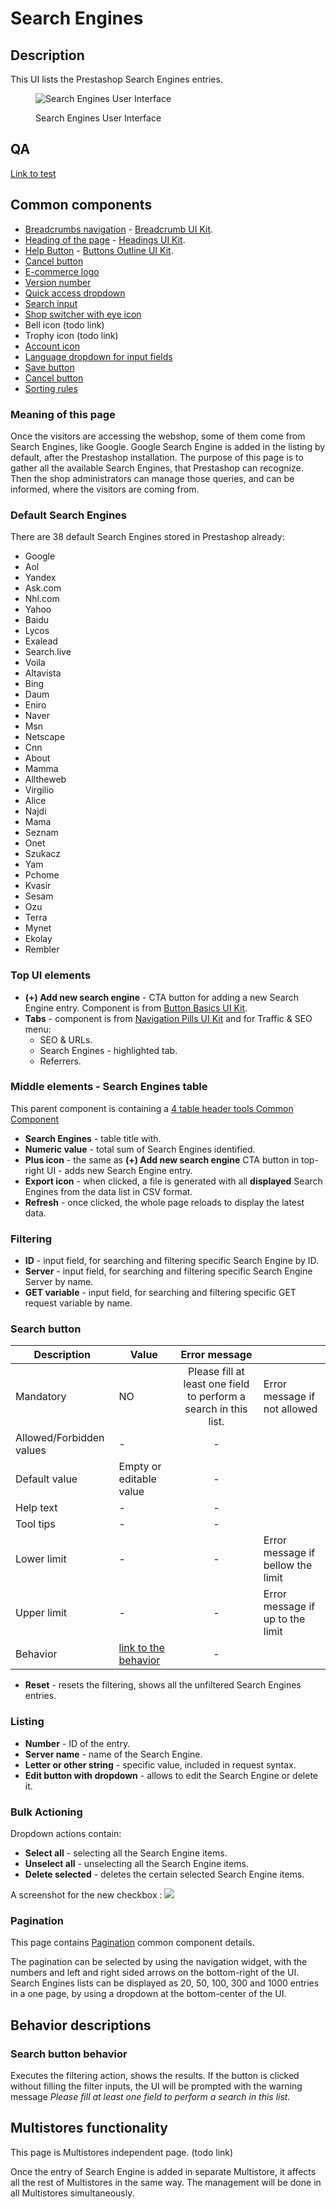 # Search Engines

## Description

This UI lists the Prestashop Search Engines entries.

<figure><img src="../../../../../../.gitbook/assets/image (18) (3).png" alt="Search Engines User Interface"><figcaption><p>Search Engines User Interface</p></figcaption></figure>

## QA <a href="#common-components" id="common-components"></a>

[Link to test](https://build.prestashop-project.org/test-scenarios/scenarios/core/functional/bo/shop-parameters/trafic-and-seo/search-engines.html)

## Common components <a href="#common-components" id="common-components"></a>

* [Breadcrumbs navigation](broken-reference) - [Breadcrumb UI Kit](https://build.prestashop.com/prestashop-ui-kit/?path=/story/breadcrumb--breadcrumb).
* [Heading of the page](broken-reference) - [Headings UI Kit](https://build.prestashop.com/prestashop-ui-kit/?path=/story/headings--headings).
* [Help Button](broken-reference) - [Buttons Outline UI Kit](https://build.prestashop.com/prestashop-ui-kit/?path=/story/buttons--outline).
* [Cancel button](../../../../common-components/cancel-button.md)
* [E-commerce logo ](../../../../common-components/back-office-header/prestashop-logo.md)
* [Version number](../../../../common-components/prestashop-version-number.md)
* [Quick access dropdown ](../../../../common-components/quick-access-dropdown.md)
* [Search input](../../../../common-components/search-input-field.md)&#x20;
* [Shop switcher with eye icon](../../../../common-components/shop-switcher-with-eye-icon.md)
* Bell icon (todo link)
* Trophy icon (todo link)
* [Account icon](../../../../common-components/account-icon.md)
* [Language dropdown for input fields](../../../../common-components/language-dropdown-for-input-fields.md)
* [Save button](../../../../common-components/save-button.md)
* [Cancel button](../../../../common-components/cancel-button.md)
* [Sorting rules](../../../../common-components/sorting-rules.md)

### Meaning of this page

Once the visitors are accessing the webshop, some of them come from Search Engines, like Google. Google Search Engine is added in the listing by default, after the Prestashop installation. The purpose of this page is to gather all the available Search Engines, that Prestashop can recognize. Then the shop administrators can manage those queries, and can be informed, where the visitors are coming from.

### Default Search Engines

There are 38 default Search Engines stored in Prestashop already:

* Google
* Aol
* Yandex
* Ask.com
* Nhl.com
* Yahoo
* Baidu
* Lycos
* Exalead
* Search.live
* Voila
* Altavista
* Bing
* Daum
* Eniro
* Naver
* Msn
* Netscape
* Cnn
* About
* Mamma
* Alltheweb
* Virgilio
* Alice
* Najdi
* Mama
* Seznam
* Onet
* Szukacz
* Yam
* Pchome
* Kvasir
* Sesam
* Ozu
* Terra
* Mynet
* Ekolay
* Rembler

### Top UI elements

* **(+) Add new search engine** - CTA button for adding a new Search Engine entry. Component is from [Button Basics UI Kit](https://build.prestashop-project.org/prestashop-ui-kit/?path=/story/buttons--basics).
* **Tabs** - component is from [Navigation Pills UI Kit](https://build.prestashop-project.org/prestashop-ui-kit/?path=/story/navigation--navigation-pills) and for Traffic & SEO menu:
  * SEO & URLs.
  * Search Engines - highlighted tab.
  * Referrers.

### Middle elements - Search Engines table

This parent component is containing a [4 table header tools Common Component](search-engines.md#description)&#x20;

* **Search Engines** - table title with.
* **Numeric value** - total sum of Search Engines identified.
* **Plus icon** - the same as **(+) Add new search engine** CTA button in top-right UI - adds new Search Engine entry.
* **Export icon** - when clicked, a file is generated with all **displayed** Search Engines from the data list in CSV format.
* **Refresh** - once clicked, the whole page reloads to display the latest data.

### Filtering

* **ID** - input field, for searching and filtering specific Search Engine by ID.
* **Server** - input field, for searching and filtering specific Search Engine Server by name.
* **GET variable** - input field, for searching and filtering specific GET request variable by name.

### **Search button**

<table><thead><tr><th>Description</th><th>Value</th><th align="center">Error message</th><th data-hidden></th></tr></thead><tbody><tr><td>Mandatory</td><td>NO</td><td align="center">Please fill at least one field to perform a search in this list.</td><td>Error message if not allowed</td></tr><tr><td>Allowed/Forbidden values</td><td>-</td><td align="center">-</td><td></td></tr><tr><td>Default value</td><td>Empty or editable value</td><td align="center">-</td><td></td></tr><tr><td>Help text</td><td>-</td><td align="center">-</td><td></td></tr><tr><td>Tool tips</td><td>-</td><td align="center">-</td><td></td></tr><tr><td>Lower limit</td><td>-</td><td align="center">-</td><td>Error message if bellow the limit</td></tr><tr><td>Upper limit</td><td>-</td><td align="center">-</td><td>Error message if up to the limit</td></tr><tr><td>Behavior</td><td><a href="search-engines.md#search-button-behavior">link to the behavior</a></td><td align="center">-</td><td></td></tr></tbody></table>

* **Reset** - resets the filtering, shows all the unfiltered Search Engines entries.

### Listing

* **Number** - ID of the entry.
* **Server name** - name of the Search Engine.
* **Letter or other string** - specific value, included in request syntax.
* **Edit button with dropdown** - allows to edit the Search Engine or delete it.

### Bulk Actioning

Dropdown actions contain:

* **Select all** - selecting all the Search Engine items.
* **Unselect all** - unselecting all the Search Engine items.
* **Delete selected** - deletes the certain selected Search Engine items.

A screenshot for the new checkbox : ![](<../../../../../../.gitbook/assets/image (1) (1) (3).png>)&#x20;

### Pagination

This page contains [Pagination](../../../../common-components/pagination.md) common component details.

The pagination can be selected by using the navigation widget, with the numbers and left and right sided arrows on the bottom-right of the UI. Search Engines lists can be displayed as 20, 50, 100, 300 and 1000 entries in a one page, by using a dropdown at the bottom-center of the UI.

## Behavior descriptions

### Search button behavior

Executes the filtering action, shows the results. If the button is clicked without filling the filter inputs, the UI will be prompted with the warning message _Please fill at least one field to perform a search in this list._

## Multistores functionality

This page is Multistores independent page. (todo link)

Once the entry of Search Engine is added in separate Multistore, it affects all the rest of Multistores in the same way. The management will be done in all Multistores simultaneously.
